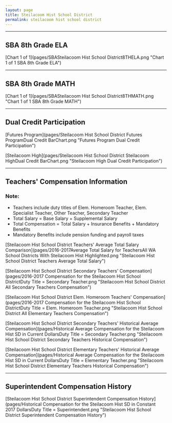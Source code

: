 ```yaml
---
layout: page
title: Steilacoom Hist School District
permalink: steilacoom hist school district
---
```




___

## SBA 8th Grade ELA

[Chart 1 of 1](pages/SBASteilacoom Hist School District8THELA.png "Chart 1 of 1 SBA 8th Grade ELA")


___

## SBA 8th Grade MATH

[Chart 1 of 1](pages/SBASteilacoom Hist School District8THMATH.png "Chart 1 of 1 SBA 8th Grade MATH")


___

## Dual Credit Participation

[Futures Program](pages/Steilacoom Hist School District Futures ProgramDual Credit BarChart.png "Futures Program Dual Credit Participation")

[Steilacoom High](pages/Steilacoom Hist School District Steilacoom HighDual Credit BarChart.png "Steilacoom High Dual Credit Participation")


___

## Teachers' Compensation Information
### Note:
- Teachers include duty titles of Elem. Homeroom Teacher, Elem. Specialist Teacher, Other Teacher, Secondary Teacher
- Total Salary = Base Salary + Supplemental Salary
- Total Compensation = Total Salary + Insurance Benefits + Mandatory Benefits
- Mandatory Benefits include pension funding and payroll taxes

[Steilacoom Hist School District Teachers' Average Total Salary Comparison](pages/2016-2017Average Total Salary for TeachersAll WA School Districts With Steilacoom Hist Highlighted.png "Steilacoom Hist School District Teachers Average Total Salary")

[Steilacoom Hist School District Secondary Teachers' Compensation](pages/2016-2017 Compensation for the Steilacoom Hist School DistrictDuty Title = Secondary Teacher.png "Steilacoom Hist School District All Secondary Teachers Compensation")

[Steilacoom Hist School District Elem. Homeroom Teachers' Compensation](pages/2016-2017 Compensation for the Steilacoom Hist School DistrictDuty Title = Elem. Homeroom Teacher.png "Steilacoom Hist School District All Elementary Teachers Compensation")

[Steilacoom Hist School District Secondary Teachers' Historical Average Compensation](pages/Historical Average Compensation for the Steilacoom Hist SD in Current DollarsDuty Title = Secondary Teacher.png "Steilacoom Hist School District Secondary Teachers Historical Compensation")

[Steilacoom Hist School District Elementary Teachers' Historical Average Compensation](pages/Historical Average Compensation for the Steilacoom Hist SD in Current DollarsDuty Title = Elementary Teacher.png "Steilacoom Hist School District Elementary Teachers Historical Compensation")


___

## Superintendent Compensation History

[Steilacoom Hist School District Superintendent Compensation History](pages/Historical Compensation for the Steilacoom Hist SD in Constant 2017 DollarsDuty Title = Superintendent.png "Steilacoom Hist School District Superintendent Compensation History")

